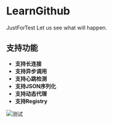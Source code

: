 # LearnGithub
JustForTest
Let us see what will happen.

## 支持功能
- **支持长连接**
- **支持异步调用**
- **支持心跳检测**
- **支持JSON序列化**
- **支持动态代理**
- **支持Registry**




![测试](file:///C:/Users/acer/Pictures/Saved%20Pictures/a.jpg)


